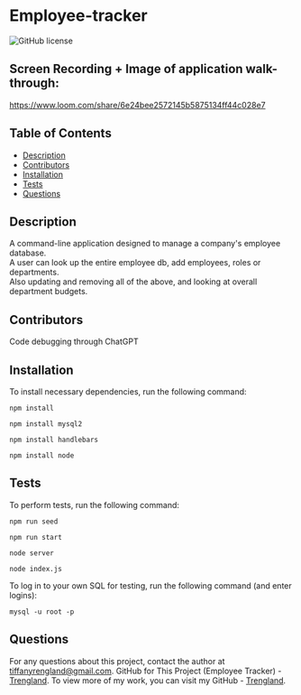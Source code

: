 # Employee-tracker

![GitHub license](https://img.shields.io/badge/license-MIT-blue.svg)


## Screen Recording + Image of application walk-through:
https://www.loom.com/share/6e24bee2572145b5875134ff44c028e7


## Table of Contents

* [Description](#description)
* [Contributors](#contributors)
* [Installation](#installation)
* [Tests](#tests)
* [Questions](#questions)



## Description

A command-line application designed to manage a company's employee database.\
A user can look up the entire employee db, add employees, roles or departments.\
Also updating and removing all of the above, and looking at overall department budgets.



## Contributors

Code debugging through ChatGPT



## Installation

To install necessary dependencies, run the following command: 
```
npm install
```
```
npm install mysql2
```
```
npm install handlebars
```
```
npm install node
```


## Tests

To perform tests, run the following command:
```
npm run seed
```
```
npm run start
```
```
node server
```
```
node index.js
```

To log in to your own SQL for testing, run the following command (and enter logins):
```
mysql -u root -p
```



## Questions

For any questions about this project, contact the author at tiffanyrengland@gmail.com. 
GitHub for This Project (Employee Tracker) - [Trengland](https://github.com/Trengland/Employee-tracker).
To view more of my work, you can visit my GitHub - [Trengland](https://www.github.com/Trengland/).

